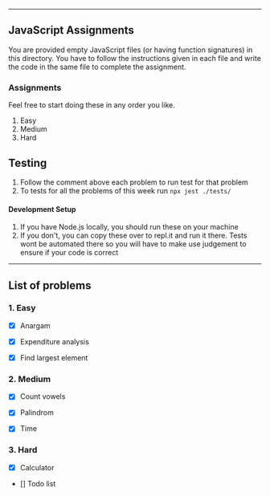 ___
## JavaScript Assignments

You are provided empty JavaScript files (or having function signatures) in this directory. 
You have to follow the instructions given in each file and write the code in the same file to complete the assignment.

### Assignments
Feel free to start doing these in any order you like.
1. Easy
2. Medium
3. Hard

## Testing
1. Follow the comment above each problem to run test for that problem
3. To tests for all the problems of this week run ```npx jest ./tests/```

#### Development Setup
1. If you have Node.js locally, you should run these on your machine 
2. If you don't, you can copy these over to repl.it and run it there. Tests wont be automated there so you will have to make use judgement to ensure if your code is correct

___

## List of problems
### 1. Easy
- [x] Anargam

- [x] Expenditure analysis

- [x] Find largest element

### 2. Medium
- [x] Count vowels

- [x] Palindrom

- [x] Time

### 3. Hard
- [x] Calculator

- [] Todo list
